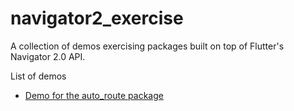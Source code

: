 # navigator2_exercise
 
A collection of demos exercising packages built on top of 
Flutter's Navigator 2.0 API.

List of demos
* [Demo for the auto_route package](lib/auto_route_exercise.dart)